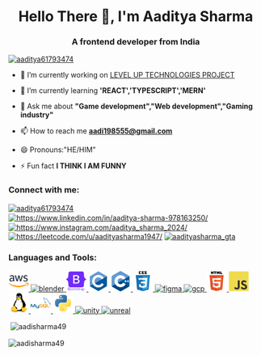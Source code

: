 <!--<h1 align="center">HELLO THERE👋, I'm Aaditya Sharma</h1>


-  Hi, I’m @AadiSharma49
- 👀 I’m interested in ...
- 🌱 I’m currently learning ...
- 💞️ I’m looking to collaborate on ...
- 📫 How to reach me ...
- 😄 Pronouns: ...
- ⚡ Fun fact: ...
--->

<h1 align="center">Hello There 👋, I'm Aaditya Sharma</h1>
<h3 align="center">A frontend developer from India</h3>

<p align="left"> <a href="https://twitter.com/aaditya61793474" target="blank"><img src="https://img.shields.io/twitter/follow/aaditya61793474?logo=twitter&style=for-the-badge" alt="aaditya61793474" /></a> </p>

- 🔭 I’m currently working on [LEVEL UP TECHNOLOGIES PROJECT](https://github.com/leveluptechno/lmsfrontend)

- 🌱 I’m currently learning **'REACT','TYPESCRIPT','MERN'**

- 💬 Ask me about **"Game development","Web development","Gaming industry"**

- 📫 How to reach me **aadi198555@gmail.com**

- 😄 Pronouns:"HE/HIM"

- ⚡ Fun fact **I THINK I AM FUNNY**

<h3 align="left">Connect with me:</h3>
<p align="left">
<a href="https://twitter.com/aaditya61793474" target="blank"><img align="center" src="https://raw.githubusercontent.com/rahuldkjain/github-profile-readme-generator/master/src/images/icons/Social/twitter.svg" alt="aaditya61793474" height="30" width="40" /></a>
<a href="https://linkedin.com/in/https://www.linkedin.com/in/aaditya-sharma-978163250/" target="blank"><img align="center" src="https://raw.githubusercontent.com/rahuldkjain/github-profile-readme-generator/master/src/images/icons/Social/linked-in-alt.svg" alt="https://www.linkedin.com/in/aaditya-sharma-978163250/" height="30" width="40" /></a>
<a href="https://instagram.com/https://www.instagram.com/aaditya_sharma_2024/" target="blank"><img align="center" src="https://raw.githubusercontent.com/rahuldkjain/github-profile-readme-generator/master/src/images/icons/Social/instagram.svg" alt="https://www.instagram.com/aaditya_sharma_2024/" height="30" width="40" /></a>
<a href="https://www.leetcode.com/https://leetcode.com/u/aadityasharma1947/" target="blank"><img align="center" src="https://raw.githubusercontent.com/rahuldkjain/github-profile-readme-generator/master/src/images/icons/Social/leet-code.svg" alt="https://leetcode.com/u/aadityasharma1947/" height="30" width="40" /></a>
<a href="https://discord.gg/aadityasharma_gta" target="blank"><img align="center" src="https://raw.githubusercontent.com/rahuldkjain/github-profile-readme-generator/master/src/images/icons/Social/discord.svg" alt="aadityasharma_gta" height="30" width="40" /></a>
</p>

<h3 align="left">Languages and Tools:</h3>
<p align="left"> <a href="https://aws.amazon.com" target="_blank" rel="noreferrer"> <img src="https://raw.githubusercontent.com/devicons/devicon/master/icons/amazonwebservices/amazonwebservices-original-wordmark.svg" alt="aws" width="40" height="40"/> </a> <a href="https://www.blender.org/" target="_blank" rel="noreferrer"> <img src="https://download.blender.org/branding/community/blender_community_badge_white.svg" alt="blender" width="40" height="40"/> </a> <a href="https://getbootstrap.com" target="_blank" rel="noreferrer"> <img src="https://raw.githubusercontent.com/devicons/devicon/master/icons/bootstrap/bootstrap-plain-wordmark.svg" alt="bootstrap" width="40" height="40"/> </a> <a href="https://www.cprogramming.com/" target="_blank" rel="noreferrer"> <img src="https://raw.githubusercontent.com/devicons/devicon/master/icons/c/c-original.svg" alt="c" width="40" height="40"/> </a> <a href="https://www.w3schools.com/cpp/" target="_blank" rel="noreferrer"> <img src="https://raw.githubusercontent.com/devicons/devicon/master/icons/cplusplus/cplusplus-original.svg" alt="cplusplus" width="40" height="40"/> </a> <a href="https://www.w3schools.com/css/" target="_blank" rel="noreferrer"> <img src="https://raw.githubusercontent.com/devicons/devicon/master/icons/css3/css3-original-wordmark.svg" alt="css3" width="40" height="40"/> </a> <a href="https://www.figma.com/" target="_blank" rel="noreferrer"> <img src="https://www.vectorlogo.zone/logos/figma/figma-icon.svg" alt="figma" width="40" height="40"/> </a> <a href="https://cloud.google.com" target="_blank" rel="noreferrer"> <img src="https://www.vectorlogo.zone/logos/google_cloud/google_cloud-icon.svg" alt="gcp" width="40" height="40"/> </a> <a href="https://www.w3.org/html/" target="_blank" rel="noreferrer"> <img src="https://raw.githubusercontent.com/devicons/devicon/master/icons/html5/html5-original-wordmark.svg" alt="html5" width="40" height="40"/> </a> <a href="https://developer.mozilla.org/en-US/docs/Web/JavaScript" target="_blank" rel="noreferrer"> <img src="https://raw.githubusercontent.com/devicons/devicon/master/icons/javascript/javascript-original.svg" alt="javascript" width="40" height="40"/> </a> <a href="https://www.linux.org/" target="_blank" rel="noreferrer"> <img src="https://raw.githubusercontent.com/devicons/devicon/master/icons/linux/linux-original.svg" alt="linux" width="40" height="40"/> </a> <a href="https://www.mysql.com/" target="_blank" rel="noreferrer"> <img src="https://raw.githubusercontent.com/devicons/devicon/master/icons/mysql/mysql-original-wordmark.svg" alt="mysql" width="40" height="40"/> </a> <a href="https://www.python.org" target="_blank" rel="noreferrer"> <img src="https://raw.githubusercontent.com/devicons/devicon/master/icons/python/python-original.svg" alt="python" width="40" height="40"/> </a> <a href="https://unity.com/" target="_blank" rel="noreferrer"> <img src="https://www.vectorlogo.zone/logos/unity3d/unity3d-icon.svg" alt="unity" width="40" height="40"/> </a> <a href="https://unrealengine.com/" target="_blank" rel="noreferrer"> <img src="https://raw.githubusercontent.com/kenangundogan/fontisto/036b7eca71aab1bef8e6a0518f7329f13ed62f6b/icons/svg/brand/unreal-engine.svg" alt="unreal" width="40" height="40"/> </a> </p>



<p>&nbsp;<img align="center" src="https://github-readme-stats.vercel.app/api?username=aadisharma49&show_icons=true&locale=en" alt="aadisharma49" /></p>

<p><img align="center" src="https://github-readme-streak-stats.herokuapp.com/?user=aadisharma49&" alt="aadisharma49" /></p>
